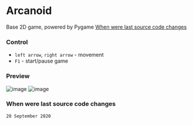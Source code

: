 # Arcanoid
Base 2D game, powered by Pygame
[When were last source code changes](#when-were-last-source-code-changes)

### Control
- `left arrow`, `right arrow` - movement
- `F1` - start/pause game

### Preview
![image](https://user-images.githubusercontent.com/83653555/158377247-3109fa7b-e82b-4b84-8205-1e1cc374885d.png)
![image](https://user-images.githubusercontent.com/83653555/158377271-8004d0b2-a208-47fa-afd6-92e596022a29.png)

### When were last source code changes
`20 September 2020`
